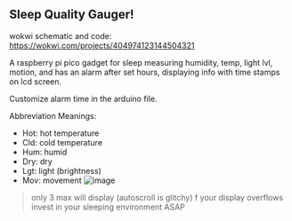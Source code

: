 ## Sleep Quality Gauger!
wokwi schematic and code: https://wokwi.com/projects/404974123144504321  
  
A raspberry pi pico gadget for sleep measuring humidity, temp, light lvl, motion, and has an alarm after set hours, displaying info with time stamps on lcd screen. 


Customize alarm time in the arduino file. 

Abbreviation Meanings:
* Hot: hot temperature
* Cld: cold temperature
* Hum: humid
* Dry: dry
* Lgt: light (brightness)
* Mov:  movement
![image](https://github.com/user-attachments/assets/ec577550-f848-4c36-8a59-2e6547fe5b03)


> only 3 max will display (autoscroll is glitchy) f your display overflows invest in your sleeping environment ASAP

